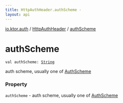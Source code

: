 ```yaml
---
title: HttpAuthHeader.authScheme - 
layout: api
---
```


<div class='api-docs-breadcrumbs'><a href="../index.html">io.ktor.auth</a> / <a href="index.html">HttpAuthHeader</a> / <a href="./auth-scheme.html">authScheme</a></div>

# authScheme

<div class="signature"><code><span class="keyword">val </span><span class="identifier">authScheme</span><span class="symbol">: </span><a href="https://kotlinlang.org/api/latest/jvm/stdlib/kotlin/-string/index.html"><span class="identifier">String</span></a></code></div>

auth scheme, usually one of <a href="../-auth-scheme/index.html">AuthScheme</a>

### Property

<code>authScheme</code> - auth scheme, usually one of <a href="../-auth-scheme/index.html">AuthScheme</a>